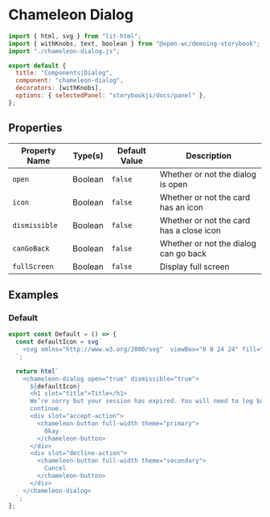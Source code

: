# Chameleon Dialog

```js script
import { html, svg } from "lit-html";
import { withKnobs, text, boolean } from "@open-wc/demoing-storybook";
import "./chameleon-dialog.js";

export default {
  title: "Components|Dialog",
  component: "chameleon-dialog",
  decorators: [withKnobs],
  options: { selectedPanel: "storybookjs/docs/panel" },
};
```

## Properties

| Property Name | Type(s) | Default Value | Description                              |
| ------------- | ------- | ------------- | ---------------------------------------- |
| `open`        | Boolean | `false`       | Whether or not the dialog is open        |
| `icon`        | Boolean | `false`       | Whether or not the card has an icon      |
| `dismissible` | Boolean | `false`       | Whether or not the card has a close icon |
| `canGoBack`   | Boolean | `false`       | Whether or not the dialog can go back    |
| `fullScreen`  | Boolean | `false`       | Display full screen                      |

## Examples

### Default

```js preview-story
export const Default = () => {
  const defaultIcon = svg`
    <svg xmlns="http://www.w3.org/2000/svg"  viewBox="0 0 24 24" fill="none" stroke="currentColor" stroke-width="2" stroke-linecap="round" stroke-linejoin="round" class="feather feather-alert-triangle" slot="icon"><path d="M10.29 3.86L1.82 18a2 2 0 0 0 1.71 3h16.94a2 2 0 0 0 1.71-3L13.71 3.86a2 2 0 0 0-3.42 0z"></path><line x1="12" y1="9" x2="12" y2="13"></line><line x1="12" y1="17" x2="12" y2="17"></line></svg>
  `;

  return html`
    <chameleon-dialog open="true" dismissible="true">
      ${defaultIcon}
      <h1 slot="title">Title</h1>
      We’re sorry but your session has expired. You will need to log back in to
      continue.
      <div slot="accept-action">
        <chameleon-button full-width theme="primary">
          Okay
        </chameleon-button>
      </div>
      <div slot="decline-action">
        <chameleon-button full-width theme="secondary">
          Cancel
        </chameleon-button>
      </div>
    </chameleon-dialog>
  `;
};
```
